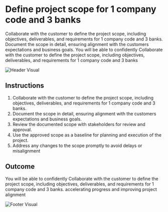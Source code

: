 # Define project scope for 1 company code and 3 banks

Collaborate with the customer to define the project scope, including objectives, deliverables, and requirements for 1 company code and 3 banks. Document the scope in detail, ensuring alignment with the customers expectations and business goals. You will be able to confidently Collaborate with the customer to define the project scope, including objectives, deliverables, and requirements for 1 company code and 3 banks

![Header Visual](https://raw.githubusercontent.com/BriskenFinancials/use-case-template/main/cards/assets/UC10000426-G-04-top.png)

## Instructions

1. Collaborate with the customer to define the project scope, including objectives, deliverables, and requirements for 1 company code and 3 banks.
2. Document the scope in detail, ensuring alignment with the customers expectations and business goals.
3. Review the documented scope with stakeholders for review and approval.
4. Use the approved scope as a baseline for planning and execution of the project.
5. Address any changes to the scope promptly to avoid delays or misalignment

## Outcome

You will be able to confidently Collaborate with the customer to define the project scope, including objectives, deliverables, and requirements for 1 company code and 3 banks. accelerating progress and improving project alignment

![Footer Visual](https://raw.githubusercontent.com/BriskenFinancials/use-case-template/main/cards/assets/UC10000426-G-04-bottom.png)